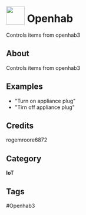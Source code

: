 # <img src="https://raw.githack.com/FortAwesome/Font-Awesome/master/svgs/solid/house-user.svg" card_color="#22A7F0" width="50" height="50" style="vertical-align:bottom"/> Openhab
Controls items from openhab3

## About
Controls items from openhab3

## Examples
* "Turn on appliance plug"
* "Tirn off appliance plug"

## Credits
rogemroore6872

## Category
**IoT**

## Tags
#Openhab3

